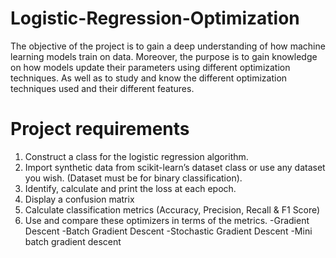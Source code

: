 # Logistic-Regression-Optimization
The objective of the project is to gain a deep understanding of how machine learning models train on data. Moreover, the purpose is to gain knowledge on how models update their parameters using different optimization techniques. As well as to study and know the different optimization techniques used and their different features.

# Project requirements
1. Construct a class for the logistic regression algorithm.
2. Import synthetic data from scikit-learn’s dataset class or use any dataset
you wish. (Dataset must be for binary classification).
3. Identify, calculate and print the loss at each epoch.
4. Display a confusion matrix
5. Calculate classification metrics (Accuracy, Precision, Recall & F1 Score)
6. Use and compare these optimizers in terms of the metrics.
  -Gradient Descent
  -Batch Gradient Descent
  -Stochastic Gradient Descent
  -Mini batch gradient descent
